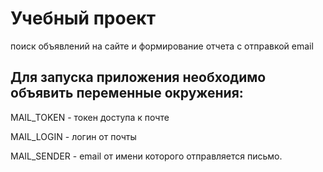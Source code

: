# Учебный проект
поиск объявлений на сайте и формирование отчета с отправкой email


## Для запуска приложения необходимо объявить переменные окружения:

MAIL_TOKEN - токен доступа к почте

MAIL_LOGIN - логин от почты

MAIL_SENDER - email от имени которого отправляется письмо.
